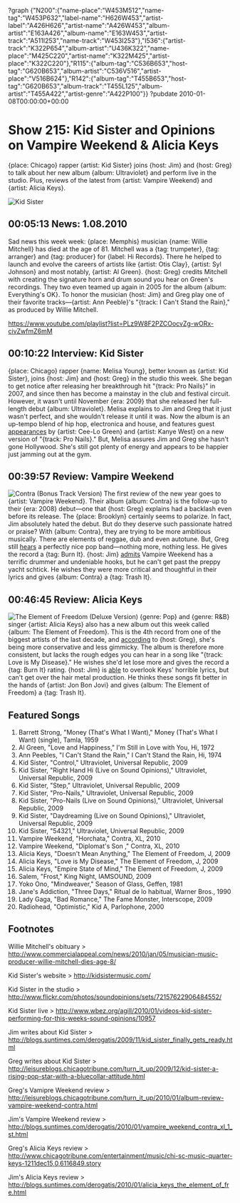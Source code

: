 ?graph {"N200":{"name-place":"W453M512","name-tag":"W453P632","label-name":"H626W453","artist-label":"A426H626","artist-name":"A426W453","album-artist":"E163A426","album-name":"E163W453","artist-track":"A511I253","name-track":"W453I253"},"I536":{"artist-track":"K322P654","album-artist":"U436K322","name-place":"M425C220","artist-name":"K322M425","artist-place":"K322C220"},"R115":{"album-tag":"C536B653","host-tag":"G620B653","album-artist":"C536V516","artist-place":"V516B624"},"R142":{"album-tag":"T455B653","host-tag":"G620B653","album-track":"T455L125","album-artist":"T455A422","artist-genre":"A422P100"}}
?pubdate 2010-01-08T00:00:00+00:00

# Show 215: Kid Sister and Opinions on Vampire Weekend & Alicia Keys
{place: Chicago} rapper {artist: Kid Sister} joins {host: Jim} and {host: Greg} to talk about her new album {album: Ultraviolet} and perform live in the studio. Plus, reviews of the latest from {artist: Vampire Weekend} and {artist: Alicia Keys}.

![Kid Sister](http://static.soundopinions.org/images/2010/kidsister.jpg)

## 00:05:13 News: 1.08.2010
Sad news this week week: {place: Memphis} musician {name: Willie Mitchell} has died at the age of 81. Mitchell was a {tag: trumpeter}, {tag: arranger} and {tag: producer} for {label: Hi Records}. There he helped to launch and evolve the careers of artists like {artist: Otis Clay}, {artist: Syl Johnson} and most notably, {artist: Al Green}. {host: Greg} credits Mitchell with creating the signature horn and drum sound you hear on Green's recordings. They two even teamed up again in 2005 for the album {album: Everything's OK}. To honor the musician {host: Jim} and Greg play one of their favorite tracks—{artist: Ann Peeble}'s "{track: I Can't Stand the Rain}," as produced by Willie Mitchell.

https://www.youtube.com/playlist?list=PLz9W8F2PZCOocvZg-wORx-civZwfmZ6mM 
## 00:10:22 Interview: Kid Sister
{place: Chicago} rapper {name: Melisa Young}, better known as {artist: Kid Sister}, joins {host: Jim} and {host: Greg} in the studio this week. She began to get notice after releasing her breakthrough hit "{track: Pro Nails}" in 2007, and since then has become a mainstay in the club and festival circuit. However, it wasn't until November {era: 2009} that she released her full-length debut {album: Ultraviolet}. Melisa explains to Jim and Greg that it just wasn't perfect, and she wouldn't release it until it was. Now the album is an up-tempo blend of hip hop, electronica and house, and features guest [appearances](http://hypem.com/track/988485/Kid+Sister+-+Daydreaming+Ft+Cee+Lo+) by {artist: Cee-Lo Green} and {artist: Kanye West} on a new version of "{track: Pro Nails}." But, Melisa assures Jim and Greg she hasn't gone Hollywood. She's still got plenty of energy and appears to be happier just jamming out at the gym.

## 00:39:57 Review: Vampire Weekend
![Contra (Bonus Track Version)](http://is2.mzstatic.com/image/thumb/Music/v4/24/bf/03/24bf0389-e219-a9a3-bb86-249e33af3631/source/600x600bb.jpg "259437105/340465551")
The first review of the new year goes to {artist: Vampire Weekend}. Their album {album: Contra} is the follow-up to their {era: 2008} debut—one that {host: Greg} explains had a backlash even before its release. The {place: Brooklyn} certainly seems to polarize. In fact, Jim absolutely hated the debut.  But do they deserve such passionate hatred or praise? With {album: Contra}, they are trying to be more ambitious musically. There are elements of reggae, dub and even autotune. But, Greg still [hears](http://leisureblogs.chicagotribune.com/turn_it_up/2010/01/album-review-vampire-weekend-contra.html) a perfectly nice pop band—nothing more, nothing less. He gives the record a {tag: Burn It}. {host: Jim} [admits](http://blogs.suntimes.com/derogatis/2010/01/vampire_weekend_contra_xl_1_st.html) Vampire Weekend has a terrific drummer and undeniable hooks, but he can't get past the preppy yacht schtick. He wishes they were more critical and thoughtful in their lyrics and gives {album: Contra} a {tag: Trash It}.

## 00:46:45 Review: Alicia Keys
![The Element of Freedom (Deluxe Version)](http://is1.mzstatic.com/image/thumb/Music71/v4/68/f5/2a/68f52ade-bb68-bd3c-6962-9226a157e01e/source/600x600bb.jpg "316069/1147810482")
{genre: Pop} and {genre: R&B} singer {artist: Alicia Keys} also has a new album out this week called {album: The Element of Freedom}.  This is the 4th record from one of the biggest artists of the last decade, and [according](http://www.chicagotribune.com/entertainment/music/chi-sc-music-quarter-keys-1211dec15,0,6116849.story) to {host: Greg}, she's being more conservative and less gimmicky. The album is therefore more consistent, but lacks the rough edges you can hear in a song like "{track: Love is My Disease}." He wishes she'd let lose more and gives the record a {tag: Burn It} rating. {host: Jim} is [able](http://blogs.suntimes.com/derogatis/2010/01/alicia_keys_the_element_of_fre.html) to overlook Keys' horrible lyrics, but can't get over the hair metal production. He thinks these songs fit better in the hands of {artist: Jon Bon Jovi} and gives {album: The Element of Freedom} a {tag: Trash It}. 

## Featured Songs
1. Barrett Strong, "Money (That's What I Want)," Money (That's What I Want) (single), Tamla, 1959 
1. Al Green, "Love and Happiness," I'm Still in Love with You, Hi, 1972 
1. Ann Peebles, "I Can't Stand the Rain," I Can't Stand the Rain, Hi, 1974 
1. Kid Sister, "Control," Ultraviolet, Universal Republic, 2009 
1. Kid Sister,  "Right Hand Hi (Live on Sound Opinions)," Ultraviolet, Universal Republic, 2009   
1. Kid Sister, "Step," Ultraviolet, Universal Republic, 2009 
1. Kid Sister, "Pro-Nails," Ultraviolet, Universal Republic, 2009  
1. Kid Sister, "Pro-Nails (Live on Sound Opinions)," Ultraviolet, Universal Republic, 2009  
1. Kid Sister, "Daydreaming (Live on Sound Opinions)," Ultraviolet, Universal Republic, 2009  
1. Kid Sister, "54321," Ultraviolet, Universal Republic, 2009  
1. Vampire Weekend, "Horchata," Contra, XL, 2010 
1. Vampire Weekend, "Diplomat's Son ," Contra, XL, 2010 
1. Alicia Keys, "Doesn't Mean Anything," The Element of Freedom, J, 2009 
1. Alicia Keys, "Love is My Disease," The Element of Freedom, J, 2009 
1. Alicia Keys, "Empire State of Mind," The Element of Freedom, J, 2009  
1. Salem, "Frost," King Night, IAMSOUND, 2009 
1. Yoko Ono, "Mindweaver," Season of Glass, Geffen, 1981 
1. Jane's Addiction, "Three Days," Ritual de lo habitual, Warner Bros., 1990 
1. Lady Gaga, "Bad Romance," The Fame Monster, Interscope, 2009
1. Radiohead, "Optimistic," Kid A, Parlophone, 2000 

## Footnotes
Willie Mitchell's obituary > http://www.commercialappeal.com/news/2010/jan/05/musician-music-producer-willie-mitchell-dies-age-8/

Kid Sister's website > http://kidsistermusic.com/

Kid Sister in the studio > http://www.flickr.com/photos/soundopinions/sets/72157622906484552/

Kid Sister live > http://www.wbez.org/agill/2010/01/videos-kid-sister-performing-for-this-weeks-sound-opinions/10957

Jim writes about Kid Sister > http://blogs.suntimes.com/derogatis/2009/11/kid_sister_finally_gets_ready.html

Greg writes about Kid Sister > http://leisureblogs.chicagotribune.com/turn_it_up/2009/12/kid-sister-a-rising-pop-star-with-a-bluecollar-attitude.html

Greg's Vamipre Weekend review > http://leisureblogs.chicagotribune.com/turn_it_up/2010/01/album-review-vampire-weekend-contra.html

Jim's Vampire Weekend review > http://blogs.suntimes.com/derogatis/2010/01/vampire_weekend_contra_xl_1_st.html

Greg's Alicia Keys review > http://www.chicagotribune.com/entertainment/music/chi-sc-music-quarter-keys-1211dec15,0,6116849.story

Jim's Alicia Keys review > http://blogs.suntimes.com/derogatis/2010/01/alicia_keys_the_element_of_fre.html